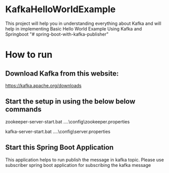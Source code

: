 # KafkaHelloWorldExample
 This project will help you in understanding everything about Kafka and will help in implementing Basic Hello World Example Using Kafka and Springboot
"# spring-boot-with-kafka-publisher" 

# How to run

## Download Kafka from this website:

https://kafka.apache.org/downloads

## Start the setup in using the below below commands

zookeeper-server-start.bat ..\..\config\zookeeper.properties

kafka-server-start.bat ..\..\config\server.properties

## Start this Spring Boot Application
This application helps to run publish the message in kafka topic. Please use subscriber spring boot application for subscribing the kafka message
